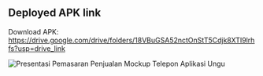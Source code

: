 ## Deployed APK link
Download APK: https://drive.google.com/drive/folders/18VBuGSA52nctOnStT5Cdjk8XTI9lrhfs?usp=drive_link

![Presentasi Pemasaran Penjualan Mockup Telepon Aplikasi Ungu](https://github.com/user-attachments/assets/e6290ea1-467c-4d72-9910-835137141cbf)
